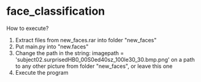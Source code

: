 face_classification
===================
How to execute?
1. Extract files from new_faces.rar into folder "new_faces"
2. Put main.py into "new.faces"
3. Change the path in the string: 
        imagepath = 'subject02.surprisedHB0_00S0ed40sz_100le30_30.bmp.png' 
    on a path to any other picture from folder "new_faces", or leave this one
4. Execute the program 
